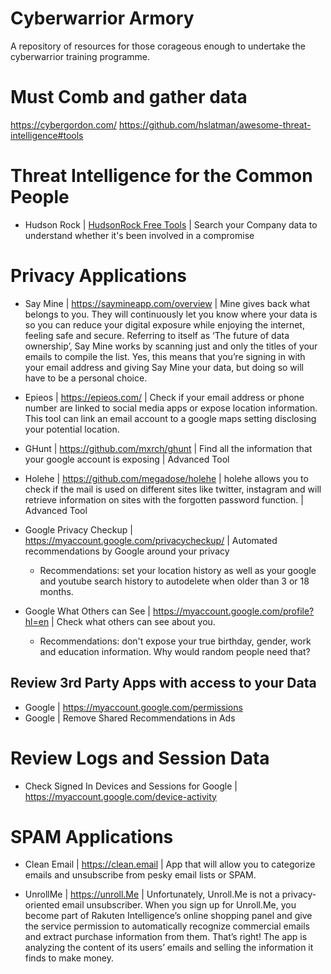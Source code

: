 # Cyberwarrior Armory

A repository of resources for those corageous enough to undertake the cyberwarrior training programme.

# Must Comb and gather data
https://cybergordon.com/
https://github.com/hslatman/awesome-threat-intelligence#tools

# Threat Intelligence for the Common People

- Hudson Rock | [HudsonRock Free Tools](https://www.hudsonrock.com/threat-intelligence-cybercrime-tools) | Search your Company data to understand whether it's been involved in a compromise

# Privacy Applications

- Say Mine | https://saymineapp.com/overview | Mine gives back what belongs to you. They will continuously let you know where your data is so you can reduce your digital exposure while enjoying the internet, feeling safe and secure. Referring to itself as ‘The future of data ownership’, Say Mine works by scanning just and only the titles of your emails to compile the list. Yes, this means that you’re signing in with your email address and giving Say Mine your data, but doing so will have to be a personal choice.

- Epieos | https://epieos.com/ | Check if your email address or phone number are linked to social media apps or expose location information. This tool can link an email account to a google maps setting disclosing your potential location. 

- GHunt | https://github.com/mxrch/ghunt | Find all the information that your google account is exposing | Advanced Tool

- Holehe | https://github.com/megadose/holehe | holehe allows you to check if the mail is used on different sites like twitter, instagram and will retrieve information on sites with the forgotten password function. | Advanced Tool

- Google Privacy Checkup | https://myaccount.google.com/privacycheckup/ | Automated recommendations by Google around your privacy
    - Recommendations: set your location history as well as your google and youtube search history to autodelete when older than 3 or 18 months.

- Google What Others can See | https://myaccount.google.com/profile?hl=en | Check what others can see about you.
    - Recommendations: don't expose your true birthday, gender, work and education information. Why would random people need that?

## Review 3rd Party Apps with access to your Data

- Google | https://myaccount.google.com/permissions
- Google | Remove Shared Recommendations in Ads

# Review Logs and Session Data

- Check Signed In Devices and Sessions for Google | https://myaccount.google.com/device-activity



# SPAM Applications

- Clean Email | https://clean.email | App that will allow you to categorize emails and unsubscribe from pesky email lists or SPAM.

- UnrollMe | https://unroll.Me | Unfortunately, Unroll.Me is not a privacy-oriented email unsubscriber. When you sign up for Unroll.Me, you become part of Rakuten Intelligence’s online shopping panel and give the service permission to automatically recognize commercial emails and extract purchase information from them. That’s right! The app is analyzing the content of its users’ emails and selling the information it finds to make money.
